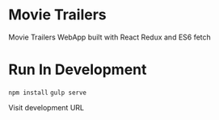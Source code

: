 # Movie Trailers

Movie Trailers WebApp built with React Redux and ES6 fetch

# Run In Development

`npm install`
`gulp serve`

Visit development URL
